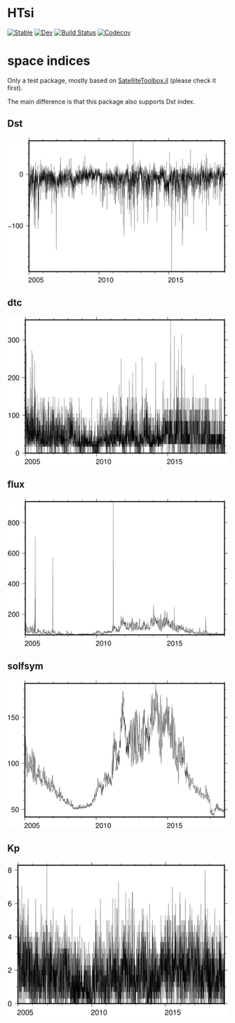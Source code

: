 # HTsi

[![Stable](https://img.shields.io/badge/docs-stable-blue.svg)](https://htyeim.github.io/HTsi.jl/stable)
[![Dev](https://img.shields.io/badge/docs-dev-blue.svg)](https://htyeim.github.io/HTsi.jl/dev)
[![Build Status](https://travis-ci.com/htyeim/HTsi.jl.svg?branch=master)](https://travis-ci.com/htyeim/HTsi.jl)
[![Codecov](https://codecov.io/gh/htyeim/HTsi.jl/branch/master/graph/badge.svg)](https://codecov.io/gh/htyeim/HTsi.jl)


# space indices

Only a test package, mostly based on
[SatelliteToolbox.jl](https://github.com/JuliaSpace/SatelliteToolbox.jl)
(please check it first).

The main difference is that this package also supports Dst index.

## Dst

![Dst](docs/test_dst.png)

## dtc
![dtc](docs/test_dtc.png)

## flux
![flux](docs/test_flux.png)

## solfsym
![solfsmy](docs/test_solf.png)

## Kp
![wdc_kp](docs/test_wdc_kp.png)
